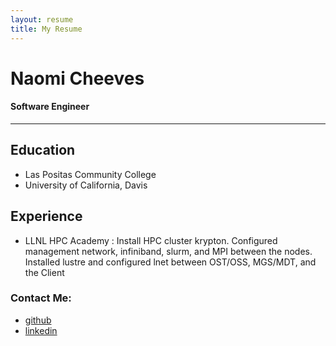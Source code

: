 ```yaml
---
layout: resume
title: My Resume
---
```

# **Naomi Cheeves**
#### Software Engineer 
---
## Education
- Las Positas Community College
- University of California, Davis
## Experience
- LLNL HPC Academy
  : Install HPC cluster krypton. Configured management network, infiniband, slurm, and MPI between the nodes. 
    Installed lustre and configured lnet between OST/OSS, MGS/MDT, and the Client 
### Contact Me:
- [github](https://github.com/NCC912)
- [linkedin](https://www.linkedin.com/in/naomi-c-10949b116/)
